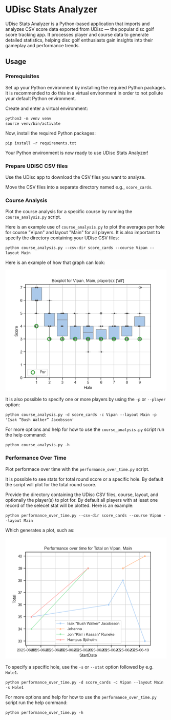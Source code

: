 # UDisc Stats Analyzer

UDisc Stats Analyzer is a Python-based application that imports and analyzes CSV
score data exported from UDisc — the popular disc golf score tracking app. It
processes player and course data to generate detailed statistics, helping disc
golf enthusiasts gain insights into their gameplay and performance trends.

## Usage

### Prerequisites

Set up your Python environment by installing the required Python packages. It is
recommended to do this in a virtual environment in order to not pollute your
default Python environment.

Create and enter a virtual environment:

```
python3 -m venv venv
source venv/bin/activate
```

Now, install the required Python packages:

```
pip install -r requirements.txt
```

Your Python environment is now ready to use UDisc Stats Analyzer!

### Prepare UDISC CSV files

Use the UDisc app to download the CSV files you want to analyze.

Move the CSV files into a separate directory named e.g., `score_cards`.

### Course Analysis

Plot the course analysis for a specific course by running the
`course_analysis.py` script.

Here is an example use of `course_analysis.py` to plot the averages per hole for
course "Vipan" and layout "Main" for all players. It is also important to
specify the directory containing your UDisc CSV files:

```
python course_analysis.py --csv-dir score_cards --course Vipan --layout Main
```

Here is an example of how that graph can look:

![course-analysis-demo](docs/course-analysis-demo.png)

It is also possible to specify one or more players by using the `-p` or
`--player` option:

```
python course_analysis.py -d score_cards -c Vipan --layout Main -p 'Isak ”Bush Walker” Jacobsson'
```

For more options and help for how to use the `course_analysis.py` script
run the help command:

```
python course_analysis.py -h
```

### Performance Over Time

Plot performace over time with the `performance_over_time.py` script.

It is possible to see stats for total round score or a specific hole. By default
the script will plot for the total round score.

Provide the directory containing the UDisc CSV files, course, layout, and
optionally the player(s) to plot for. By default all players with at least one
record of the selecet stat will be plotted. Here is an example:

```
python performance_over_time.py --csv-dir score_cards --course Vipan --layout Main
```

Which generates a plot, such as:

![performance-over-time-demo](docs/performance_over_time.png)

To specify a specific hole, use the `-s` or `--stat` option followed by e.g.
`Hole1`.

```
python performance_over_time.py -d score_cards -c Vipan --layout Main -s Hole1
```

For more options and help for how to use the `performance_over_time.py` script
run the help command:

```
python performance_over_time.py -h
```
